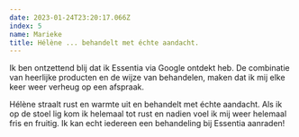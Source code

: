 ```yaml
---
date: 2023-01-24T23:20:17.066Z
index: 5
name: Marieke
title: Hélène ... behandelt met échte aandacht.
---
```

Ik ben ontzettend blij dat ik Essentia via Google ontdekt heb. De combinatie van heerlijke producten en de wijze van behandelen, maken dat ik mij elke keer weer verheug op een afspraak.

Hélène straalt rust en warmte uit en behandelt met échte aandacht. Als ik op de stoel lig kom ik helemaal tot rust en nadien voel ik mij weer helemaal fris en fruitig. Ik kan echt iedereen een behandeling bij Essentia aanraden!
